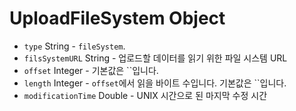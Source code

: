 # UploadFileSystem Object

* `type` String - `fileSystem`.
* `filsSystemURL` String - 업로드할 데이터를 읽기 위한 파일 시스템 URL
* `offset` Integer - 기본값은 ``입니다.
* `length` Integer - `offset`에서 읽을 바이트 수입니다. 기본값은 ``입니다.
* `modificationTime` Double - UNIX 시간으로 된 마지막 수정 시간